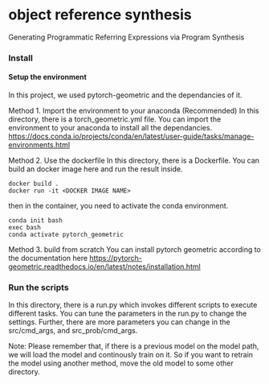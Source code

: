 # object reference synthesis
Generating Programmatic Referring Expressions via Program Synthesis

### Install
#### Setup the environment
In this project, we used pytorch-geometric and the dependancies of it.

Method 1. Import the environment to your anaconda (Recommended)
In this directory, there is a torch_geometric.yml file. You can import the environment to your anaconda to install all the dependancies. 
https://docs.conda.io/projects/conda/en/latest/user-guide/tasks/manage-environments.html

Method 2. Use the dockerfile 
In this directory, there is a Dockerfile. You can build an docker image here and run the result inside. 
```
docker build .
docker run -it <DOCKER IMAGE NAME>
```
then in the container, you need to activate the conda environment.
```
conda init bash 
exec bash 
conda activate pytorch_geometric
```

Method 3. build from scratch
You can install pytorch geometric according to the documentation here
https://pytorch-geometric.readthedocs.io/en/latest/notes/installation.html


### Run the scripts
In this directory, there is a run.py which invokes different scripts to execute different tasks. You can tune the parameters in the run.py to change the settings. Further, there are more parameters you can change in the src/cmd_args, and src_prob/cmd_args.

Note: Please remember that, if there is a previous model on the model path, we will load the model and continously train on it. So if you want to retrain the model using another method, move the old model to some other directory.